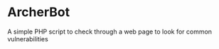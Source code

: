 ArcherBot
=========

A simple PHP script to check through a web page to look for common vulnerabilities
